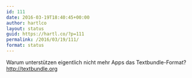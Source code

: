 ```yaml
---
id: 111
date: 2016-03-19T18:40:45+00:00
author: hartlco
layout: status
guid: https://hartl.co/?p=111
permalink: /2016/03/19/111/
format: status
---
```

Warum unterstützen eigentlich nicht mehr Apps das Textbundle-Format? <http://textbundle.org>